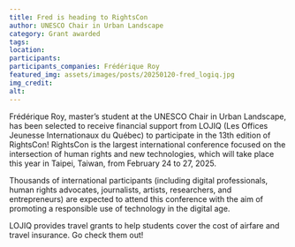 ```yaml
---
title: Fred is heading to RightsCon
author: UNESCO Chair in Urban Landscape
category: Grant awarded
tags:
location: 
participants: 
participants_companies: Frédérique Roy
featured_img: assets/images/posts/20250120-fred_logiq.jpg
img_credit: 
alt:
---
```

Frédérique Roy, master’s student at the UNESCO Chair in Urban Landscape, has been selected to receive financial support from LOJIQ (Les Offices Jeunesse Internationaux du Québec) to participate in the 13th edition of RightsCon! RightsCon is the largest international conference focused on the intersection of human rights and new technologies, which will take place this year in Taipei, Taiwan, from February 24 to 27, 2025.

Thousands of international participants (including digital professionals, human rights advocates, journalists, artists, researchers, and entrepreneurs) are expected to attend this conference with the aim of promoting a responsible use of technology in the digital age.

LOJIQ provides travel grants to help students cover the cost of airfare and travel insurance. Go check them out!
